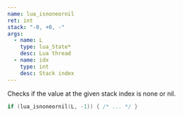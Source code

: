 ```yaml
---
name: lua_isnoneornil
ret: int
stack: "-0, +0, -"
args:
  - name: L
    type: lua_State*
    desc: Lua thread
  - name: idx
    type: int
    desc: Stack index
---
```


Checks if the value at the given stack index is none or nil.

```cpp title="Example"
if (lua_isnoneornil(L, -1)) { /* ... */ }
```
